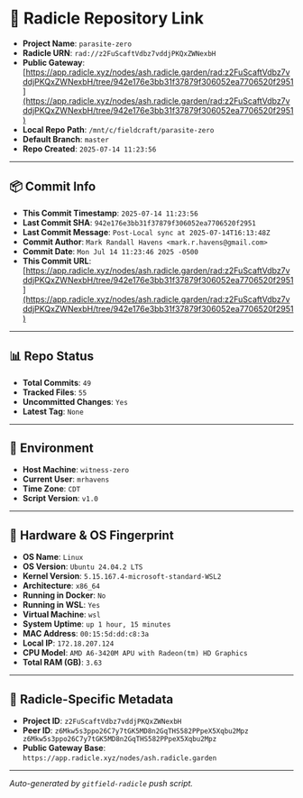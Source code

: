 # 🔗 Radicle Repository Link

- **Project Name**: `parasite-zero`
- **Radicle URN**: `rad://z2FuScaftVdbz7vddjPKQxZWNexbH`
- **Public Gateway**: [https://app.radicle.xyz/nodes/ash.radicle.garden/rad:z2FuScaftVdbz7vddjPKQxZWNexbH/tree/942e176e3bb31f37879f306052ea7706520f2951](https://app.radicle.xyz/nodes/ash.radicle.garden/rad:z2FuScaftVdbz7vddjPKQxZWNexbH/tree/942e176e3bb31f37879f306052ea7706520f2951)
- **Local Repo Path**: `/mnt/c/fieldcraft/parasite-zero`
- **Default Branch**: `master`
- **Repo Created**: `2025-07-14 11:23:56`

---

## 📦 Commit Info

- **This Commit Timestamp**: `2025-07-14 11:23:56`
- **Last Commit SHA**: `942e176e3bb31f37879f306052ea7706520f2951`
- **Last Commit Message**: `Post-Local sync at 2025-07-14T16:13:48Z`
- **Commit Author**: `Mark Randall Havens <mark.r.havens@gmail.com>`
- **Commit Date**: `Mon Jul 14 11:23:46 2025 -0500`
- **This Commit URL**: [https://app.radicle.xyz/nodes/ash.radicle.garden/rad:z2FuScaftVdbz7vddjPKQxZWNexbH/tree/942e176e3bb31f37879f306052ea7706520f2951](https://app.radicle.xyz/nodes/ash.radicle.garden/rad:z2FuScaftVdbz7vddjPKQxZWNexbH/tree/942e176e3bb31f37879f306052ea7706520f2951)

---

## 📊 Repo Status

- **Total Commits**: `49`
- **Tracked Files**: `55`
- **Uncommitted Changes**: `Yes`
- **Latest Tag**: `None`

---

## 🧭 Environment

- **Host Machine**: `witness-zero`
- **Current User**: `mrhavens`
- **Time Zone**: `CDT`
- **Script Version**: `v1.0`

---

## 🧬 Hardware & OS Fingerprint

- **OS Name**: `Linux`
- **OS Version**: `Ubuntu 24.04.2 LTS`
- **Kernel Version**: `5.15.167.4-microsoft-standard-WSL2`
- **Architecture**: `x86_64`
- **Running in Docker**: `No`
- **Running in WSL**: `Yes`
- **Virtual Machine**: `wsl`
- **System Uptime**: `up 1 hour, 15 minutes`
- **MAC Address**: `00:15:5d:dd:c8:3a`
- **Local IP**: `172.18.207.124`
- **CPU Model**: `AMD A6-3420M APU with Radeon(tm) HD Graphics`
- **Total RAM (GB)**: `3.63`

---

## 🌱 Radicle-Specific Metadata

- **Project ID**: `z2FuScaftVdbz7vddjPKQxZWNexbH`
- **Peer ID**: `z6Mkw5s3ppo26C7y7tGK5MD8n2GqTHS582PPpeX5Xqbu2Mpz
z6Mkw5s3ppo26C7y7tGK5MD8n2GqTHS582PPpeX5Xqbu2Mpz`
- **Public Gateway Base**: `https://app.radicle.xyz/nodes/ash.radicle.garden`

---

_Auto-generated by `gitfield-radicle` push script._
